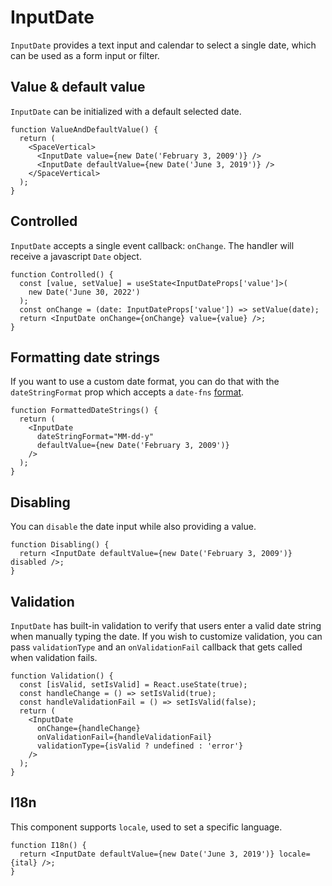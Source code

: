 # InputDate

`InputDate` provides a text input and calendar to select a single date, which can be used as a form input or filter.

## Value & default value

`InputDate` can be initialized with a default selected date.

<Editor code={storyValueAndDefaultValue} />

```tsx
function ValueAndDefaultValue() {
  return (
    <SpaceVertical>
      <InputDate value={new Date('February 3, 2009')} />
      <InputDate defaultValue={new Date('June 3, 2019')} />
    </SpaceVertical>
  );
}
```

## Controlled

`InputDate` accepts a single event callback: `onChange`. The handler will receive a javascript `Date` object.

```tsx
function Controlled() {
  const [value, setValue] = useState<InputDateProps['value']>(
    new Date('June 30, 2022')
  );
  const onChange = (date: InputDateProps['value']) => setValue(date);
  return <InputDate onChange={onChange} value={value} />;
}
```

## Formatting date strings

If you want to use a custom date format, you can do that with the `dateStringFormat` prop which accepts a `date-fns` [format](https://date-fns.org/v2.28.0/docs/format).

```tsx
function FormattedDateStrings() {
  return (
    <InputDate
      dateStringFormat="MM-dd-y"
      defaultValue={new Date('February 3, 2009')}
    />
  );
}
```

## Disabling

You can `disable` the date input while also providing a value.

```tsx
function Disabling() {
  return <InputDate defaultValue={new Date('February 3, 2009')} disabled />;
}
```

## Validation

`InputDate` has built-in validation to verify that users enter a valid date string when manually typing the date. If you wish to customize validation, you can pass `validationType` and an `onValidationFail` callback that gets called when validation fails.

```tsx
function Validation() {
  const [isValid, setIsValid] = React.useState(true);
  const handleChange = () => setIsValid(true);
  const handleValidationFail = () => setIsValid(false);
  return (
    <InputDate
      onChange={handleChange}
      onValidationFail={handleValidationFail}
      validationType={isValid ? undefined : 'error'}
    />
  );
}
```

## I18n

This component supports `locale`, used to set a specific language.

```tsx
function I18n() {
  return <InputDate defaultValue={new Date('June 3, 2019')} locale={ital} />;
}
```
